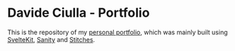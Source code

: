 # Davide Ciulla - Portfolio

This is the repository of my [personal portfolio](https://www.davideciulla.com/), which was mainly built using [SvelteKit](https://kit.svelte.dev/), [Sanity](https://www.sanity.io/) and [Stitches](https://stitches.dev/).

